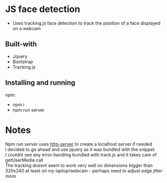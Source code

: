 # JS face detection

- Uses tracking.js face detection to track the position of a face displayed on a webcam

## Built-with

- Jquery
- Bootstrap
- Tracking.js

## Installing and running

npm:
- npm i
- npm run server

# Notes

Npm run server uses [http-server](https://www.npmjs.com/package/http-server) to create a localhost server if needed  
I decided to go ahead and use jquery as it was bundled with the snippet  
I couldnt see any error handling bundled with track.js and it takes care of getUserMedia call  
The tracking doesnt seem to work very well on dimensions bigger than 320x240 at least on my laptop/webcam - perhaps need to adjust edge jitter more  
